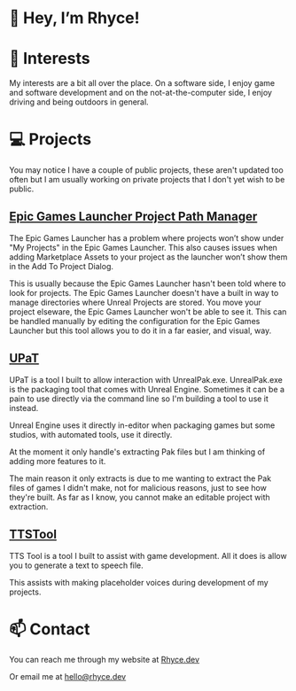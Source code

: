 # 👋 Hey, I’m Rhyce!

# 👀 Interests
My interests are a bit all over the place. On a software side, I enjoy game and software development and on the not-at-the-computer side, I enjoy driving and being outdoors in general.

# 💻 Projects

You may notice I have a couple of public projects, these aren't updated too often but I am usually working on private projects that I don't yet wish to be public.

## [Epic Games Launcher Project Path Manager](https://github.com/Rhyce/EGLProjectPathManager)
The Epic Games Launcher has a problem where projects won’t show under "My Projects" in the Epic Games Launcher. This also causes issues when adding Marketplace Assets to your project as the launcher won’t show them in the Add To Project Dialog.

This is usually because the Epic Games Launcher hasn't been told where to look for projects. The Epic Games Launcher doesn't have a built in way to manage directories where Unreal Projects are stored. You move your project elseware, the Epic Games Launcher won't be able to see it. This can be handled manually by editing the configuration for the Epic Games Launcher but this tool allows you to do it in a far easier, and visual, way.

## [UPaT](https://github.com/Rhyce/UPaT)

UPaT is a tool I built to allow interaction with UnrealPak.exe. UnrealPak.exe is the packaging tool that comes with Unreal Engine. Sometimes it can be a pain to use directly via the command line so I'm building a tool to use it instead.

Unreal Engine uses it directly in-editor when packaging games but some studios, with automated tools, use it directly.

At the moment it only handle's extracting Pak files but I am thinking of adding more features to it.

The main reason it only extracts is due to me wanting to extract the Pak files of games I didn't make, not for malicious reasons, just to see how they're built. As far as I know, you cannot make an editable project with extraction.

## [TTSTool](https://github.com/Rhyce/TTSTool)

TTS Tool is a tool I built to assist with game development. All it does is allow you to generate a text to speech file.

This assists with making placeholder voices during development of my projects.

# 📫 Contact

You can reach me through my website at [Rhyce.dev](https://rhyce.dev)

Or email me at hello@rhyce.dev

<!---
Rhyce/Rhyce is a ✨ special ✨ repository because its `README.md` (this file) appears on your GitHub profile.
You can click the Preview link to take a look at your changes.
--->
